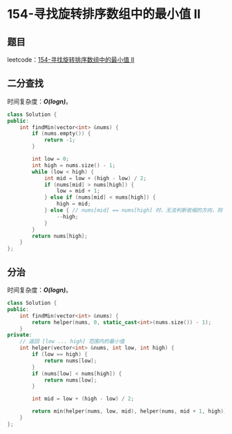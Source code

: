 # 154-寻找旋转排序数组中的最小值 II

## 题目

leetcode：[154-寻找旋转排序数组中的最小值 II](https://leetcode-cn.com/problems/find-minimum-in-rotated-sorted-array-ii/)

## 二分查找

时间复杂度：***O(logn)***。

```c++
class Solution {
public:
    int findMin(vector<int> &nums) {
        if (nums.empty()) {
            return -1;
        }

        int low = 0;
        int high = nums.size() - 1;
        while (low < high) {
            int mid = low + (high - low) / 2;
            if (nums[mid] > nums[high]) {
                low = mid + 1;
            } else if (nums[mid] < nums[high]) {
                high = mid;
            } else { // nums[mid] == nums[high] 时，无法判断收缩的方向，则 --high 再查找
                --high;
            }
        }
        return nums[high];
    }
};
```

## 分治

时间复杂度：***O(logn)***。

```c++
class Solution {
public:
    int findMin(vector<int> &nums) {
        return helper(nums, 0, static_cast<int>(nums.size()) - 1);
    }
private:
    // 返回 [low ... high] 范围内的最小值
    int helper(vector<int> &nums, int low, int high) {
        if (low == high) {
            return nums[low];
        }
        if (nums[low] < nums[high]) {
            return nums[low];
        }

        int mid = low + (high - low) / 2;

        return min(helper(nums, low, mid), helper(nums, mid + 1, high));
    }
};
```

